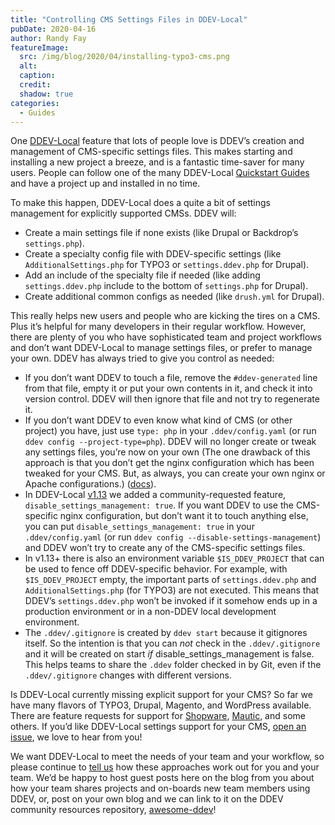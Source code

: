 ```yaml
---
title: "Controlling CMS Settings Files in DDEV-Local"
pubDate: 2020-04-16
author: Randy Fay
featureImage:
  src: /img/blog/2020/04/installing-typo3-cms.png
  alt:
  caption:
  credit:
  shadow: true
categories:
  - Guides
---
```


One [DDEV-Local](http://github.com/drud/ddev) feature that lots of people love is DDEV’s creation and management of CMS-specific settings files. This makes starting and installing a new project a breeze, and is a fantastic time-saver for many users. People can follow one of the many DDEV-Local [Quickstart Guides](https://ddev.readthedocs.io/en/stable/users/cli-usage/#quickstart-guides) and have a project up and installed in no time.

To make this happen, DDEV-Local does a quite a bit of settings management for explicitly supported CMSs. DDEV will:

- Create a main settings file if none exists (like Drupal or Backdrop’s `settings.php`).
- Create a specialty config file with DDEV-specific settings (like `AdditionalSettings.php` for TYPO3 or `settings.ddev.php` for Drupal).
- Add an include of the specialty file if needed (like adding `settings.ddev.php` include to the bottom of `settings.php` for Drupal).
- Create additional common configs as needed (like `drush.yml` for Drupal).

This really helps new users and people who are kicking the tires on a CMS. Plus it’s helpful for many developers in their regular workflow. However, there are plenty of you who have sophisticated team and project workflows and don’t want DDEV-Local to manage settings files, or prefer to manage your own. DDEV has always tried to give you control as needed:

- If you don’t want DDEV to touch a file, remove the `#ddev-generated` line from that file, empty it or put your own contents in it, and check it into version control. DDEV will then ignore that file and not try to regenerate it.
- If you don’t want DDEV to even know what kind of CMS (or other project) you have, just use `type: php` in your `.ddev/config.yaml` (or run `ddev config --project-type=php`). DDEV will no longer create or tweak any settings files, you’re now on your own (The one drawback of this approach is that you don’t get the nginx configuration which has been tweaked for your CMS. But, as always, you can create your own nginx or Apache configurations.) ([docs](https://ddev.readthedocs.io/en/stable/users/extend/customization-extendibility/)).
- In DDEV-Local [v1.13](https://github.com/drud/ddev/releases) we added a community-requested feature, `disable_settings_management: true`. If you want DDEV to use the CMS-specific nginx configuration, but don’t want it to touch anything else, you can put `disable_settings_management: true` in your `.ddev/config.yaml` (or run `ddev config --disable-settings-management`) and DDEV won’t try to create any of the CMS-specific settings files.
- In v1.13+ there is also an environment variable `$IS_DDEV_PROJECT` that can be used to fence off DDEV-specific behavior. For example, with `$IS_DDEV_PROJECT` empty, the important parts of `settings.ddev.php` and `AdditionalSettings.php` (for TYPO3) are not executed. This means that DDEV’s `settings.ddev.php` won’t be invoked if it somehow ends up in a production environment or in a non-DDEV local development environment.
- The `.ddev/.gitignore` is created by `ddev start` because it gitignores itself. So the intention is that you can _not_ check in the `.ddev/.gitignore` and it will be created on start _if_ disable_settings_management is false. This helps teams to share the `.ddev` folder checked in by Git, even if the `.ddev/.gitignore` changes with different versions.

Is DDEV-Local currently missing explicit support for your CMS? So far we have many flavors of TYPO3, Drupal, Magento, and WordPress available. There are feature requests for support for [Shopware](https://github.com/drud/ddev/issues/1988), [Mautic](https://github.com/drud/ddev/issues/2154), and some others. If you’d like DDEV-Local settings support for your CMS, [open an issue](https://github.com/drud/ddev/issues/new/choose), we love to hear from you!

We want DDEV-Local to meet the needs of your team and your workflow, so please continue to [tell us](https://ddev.readthedocs.io/en/stable/#support-and-user-contributed-documentation) how these approaches work out for you and your team. We’d be happy to host guest posts here on the blog from you about how your team shares projects and on-boards new team members using DDEV, or, post on your own blog and we can link to it on the DDEV community resources repository, [awesome-ddev](http://github.com/ddev/awesome-ddev)!
